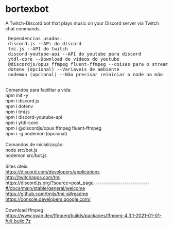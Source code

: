 # bortexbot
A Twitch-Discord bot that plays music on your Discord server via Twitch chat commands.

<pre>
 Dependencias usadas:
 discord.js --APi do discord
 tmi.js --API do twitch
 discord-youtube-api --API do youtube para discord
 ytdl-core --Download de videos do youtube
 @discordjs/opus ffmpeg fluent-ffmpeg --coisas para o stream da musica
 dotenv (opcional) --Variaveis de ambiente
 nodemon (opcional) --Não precisar reiniciar o node na mão
</pre>
<br> Comandos para facilitar a vida:
<br> npm init -y
<br> npm i discord.js
<br> npm i dotenv
<br> npm i tmi.js
<br> npm i discord-youtube-api
<br> npm i ytdl-core
<br> npm i @discordjs/opus ffmpeg fluent-ffmpeg
<br> npm i -g nodemon (opcional)
<br> 
<br> Comandos de inicialização:
<br> node src/bot.js
<br> nodemon src/bot.js
<br> 
<br> Sites úteis:
<br> https://discord.com/developers/applications
<br> http://twitchapps.com/tmi
<br> https://discord.js.org/?source=post_page---------------------------#/docs/main/stable/general/welcome
<br> https://github.com/tmijs/tmi.js#readme
<br> https://console.developers.google.com/
<br> 
<br> Download ffmpeg:
<br> https://www.gyan.dev/ffmpeg/builds/packages/ffmpeg-4.3.1-2021-01-01-full_build.7z
